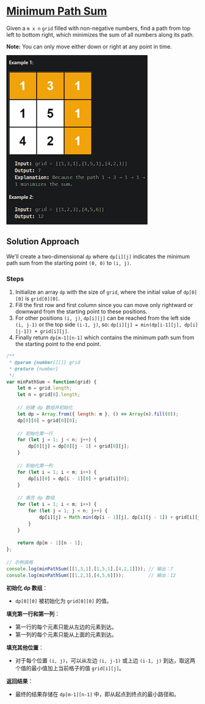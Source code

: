 # [Minimum Path Sum](https://leetcode.cn/problems/minimum-path-sum/)

Given a `m x n` `grid` filled with non-negative numbers, find a path from top left to bottom right, which minimizes the sum of all numbers along its path.

**Note:** You can only move either down or right at any point in time.

![image-20240726102411381](assets/image-20240726102411381.png)

## Solution Approach

We'll create a two-dimensional `dp` where `dp[i][j]` indicates the minimum path sum from the starting point `(0, 0)` to `(i, j)`.

### Steps

1. Initialize an array `dp` with the size of `grid`, where the initial value of `dp[0][0]` is `grid[0][0]`.
2. Fill the first row and first column since you can move only rightward or downward from the starting point to these positions.
3. For other positions `(i, j)`, `dp[i][j]` can be reached from the left side `(i, j-1)` or the top side `(i-1, j)`, so: `dp[i][j] = min(dp[i-1][j], dp[i][j-1]) + grid[i][j]`.
4. Finally return `dp[m-1][n-1]` which contains the minimum path sum from the starting point to the end point.

```js
/**
 * @param {number[][]} grid
 * @return {number}
 */
var minPathSum = function(grid) {
    let m = grid.length;
    let n = grid[0].length;
    
    // 创建 dp 数组并初始化
    let dp = Array.from({ length: m }, () => Array(n).fill(0));
    dp[0][0] = grid[0][0];
    
    // 初始化第一行
    for (let j = 1; j < n; j++) {
        dp[0][j] = dp[0][j - 1] + grid[0][j];
    }
    
    // 初始化第一列
    for (let i = 1; i < m; i++) {
        dp[i][0] = dp[i - 1][0] + grid[i][0];
    }
    
    // 填充 dp 数组
    for (let i = 1; i < m; i++) {
        for (let j = 1; j < n; j++) {
            dp[i][j] = Math.min(dp[i - 1][j], dp[i][j - 1]) + grid[i][j];
        }
    }
    
    return dp[m - 1][n - 1];
};

// 示例调用
console.log(minPathSum([[1,3,1],[1,5,1],[4,2,1]])); // 输出：7
console.log(minPathSum([[1,2,3],[4,5,6]]));         // 输出：12
```

**初始化 dp 数组**：

- `dp[0][0]` 被初始化为 `grid[0][0]` 的值。

**填充第一行和第一列**：

- 第一行的每个元素只能从左边的元素到达。
- 第一列的每个元素只能从上面的元素到达。

**填充其他位置**：

- 对于每个位置 `(i, j)`，可以从左边 `(i, j-1)` 或上边 `(i-1, j)` 到达，取这两个值的最小值加上当前格子的值 `grid[i][j]`。

**返回结果**：

- 最终的结果存储在 `dp[m-1][n-1]` 中，即从起点到终点的最小路径和。